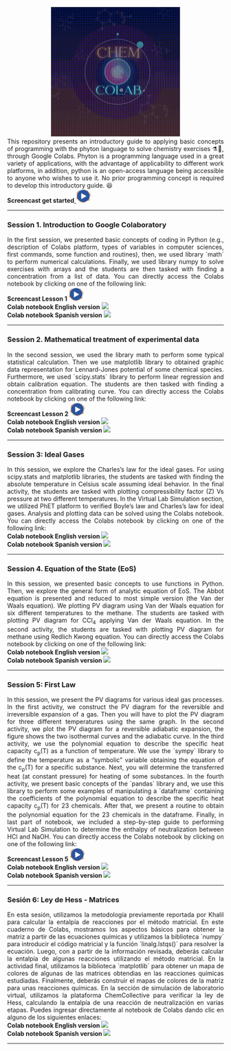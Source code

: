 <div align="center"><img src='https://github.com/wavallejol/ColabChem/blob/main/Images/COLAB.gif' width = "300" height = "300" /> </a></div>
  <div align="justify">This repository presents an introductory guide to applying basic concepts of programming with the phyton language to solve chemistry exercises ⚗🧪, through Google Colabs. Phyton is a programming language used in a great variety of applications, with the advantage of applicability to different work platforms, in addition, python is an open-access language being accessible to anyone who wishes to use it. No prior programming concept is required to develop this introductory guide. 😆 </div>
  
   <div <H4><b>Screencast get started</b><a href="https://youtu.be/STVkxOJ6Mx0">  <img src='https://github.com/wavallejol/ColabChem/blob/main/Images/play3.png' width = "35" height = "32" /> </a></div>
  <hr size="4" width="100%" color="red"> 
  
<div <p><H3><b>Session 1. Introduction to Google Colaboratory</b></div> 
 <div align="justify">In the first session, we presented basic concepts of coding in Python (e.g., description of Colabs platform, types of variables in computer sciences, first commands, some function and routines), then, we used library `math` to perform numerical calculations. Finally, we used library numpy to solve exercises with arrays and the students are then tasked with finding a concentration from a list of data. You can directly access the Colabs notebook by clicking on one of the following link:</div>
 
 <div <H4><b>Screencast Lesson 1 </b><a href="https://www.youtube.com/watch?v=7_tyxktlYcY">  <img src='https://github.com/wavallejol/ColabChem/blob/main/Images/play3.png' width = "35" height = "32" /> </a></div>
  
  <div <H4><b>Colab notebook English version</b> <a href="https://colab.research.google.com/github/wavallejol/ColabChem/blob/main/Session1_English.ipynb"> <img src='https://colab.research.google.com/assets/colab-badge.svg' /> </a></div>
  
  <div <H4><b>Colab notebook Spanish version</b> <a href="https://colab.research.google.com/github/wavallejol/ColabChem/blob/main/Sesi%C3%B3n1_Intro_A.ipynb"> <img src='https://colab.research.google.com/assets/colab-badge.svg' /> </a></div>
  <hr size="4" width="100%" color="red"> 
  
<div <p><H3><b>Session 2. Mathematical treatment of experimental data</b></div> 
 <div align="justify">In the second session, we used the library math to perform some typical statistical calculation. Then we use matplotlib library to obtained graphic data representation for Lennard-Jones potential of some chemical species. Furthermore, we used `scipy.stats` library to perform linear regression and obtain calibration equation. The students are then tasked with finding a concentration from calibrating curve. You can directly access the Colabs notebook by clicking on one of the following link:</div>
 
 <div <H4><b>Screencast Lesson 2 </b><a href="https://youtu.be/P2d66_f62EM">  <img src='https://github.com/wavallejol/ColabChem/blob/main/Images/play3.png' width = "35" height = "32" /> </a></div>
 
  <div <H4><b>Colab notebook English version </b><a href="https://colab.research.google.com/github/wavallejol/ColabChem/blob/main/Session2_English.ipynb"> <img src='https://colab.research.google.com/assets/colab-badge.svg' /> </a></div>
 
  <div <H4><b>Colab notebook Spanish version </b><a href="https://colab.research.google.com/github/wavallejol/ColabChem/blob/main/Sesi%C3%B3n2_Intro_B.ipynb"> <img src='https://colab.research.google.com/assets/colab-badge.svg' /> </a></div>
  <hr size="4" width="100%" color="red"> 
  
<div <p><H3><b>Session 3: Ideal Gases</b></div>
  <div align="justify">In this session, we explore the Charles’s law for the ideal gases.  For using scipy.stats and matplotlib libraries, the students are tasked with finding the absolute temperature in Celsius scale assuming ideal behavior. In the final activity, the students are tasked with plotting compressibility factor (Z) Vs pressure at two different temperatures.  In the Virtual Lab Simulation section, we utilized PhET platform to verified Boyle’s law and Charles’s law for ideal gases. Analysis and plotting data can be solved using the Colabs notebook. You can directly access the Colabs notebook by clicking on one of the following link:</div>
  
   <div <H4><b>Colab notebook English version </b><a href="https://colab.research.google.com/github/wavallejol/ColabChem/blob/main/Session3_English.ipynb"> <img src='https://colab.research.google.com/assets/colab-badge.svg' /> </a></div>
 
  <div <H4><b>Colab notebook Spanish version </b><a href="https://colab.research.google.com/github/wavallejol/ColabChem/blob/main/Sesi%C3%B3n3_Gases_Ideales.ipynb"> <img src='https://colab.research.google.com/assets/colab-badge.svg' /> </a></div> 
  <hr size="4" width="100%" color="red"> 
  
  <div <p><H3><b>Session 4. Equation of the State (EoS)</b></div> 
  <div align="justify">In this session, we presented basic concepts to use functions in Python. Then, we explore the general form of analytic equation of EoS. The Abbot equation is presented and reduced to most simple version (the Van der Waals equation). We plotting PV diagram using Van der Waals equation for six different temperatures to the methane.  The students are tasked with plotting PV diagram for CCl<sub>4</sub> applying Van der Waals equation. In the second activity, the students are tasked with plotting PV diagram for methane using Redlich Kwong equation. You can directly access the Colabs notebook by clicking on one of the following link:</div>
   
   <div <H4><b>Colab notebook English version </b><a href="https://colab.research.google.com/github/wavallejol/ColabChem/blob/main/Session4_English.ipynb"> <img src='https://colab.research.google.com/assets/colab-badge.svg' /> </a></div>
  
  <div <H4><b>Colab notebook Spanish version </b><a href="https://colab.research.google.com/github/wavallejol/ColabChem/blob/main/Sesi%C3%B3n4_EoS.ipynb"> <img src='https://colab.research.google.com/assets/colab-badge.svg' /> </a></div>
  <hr size="4" width="100%" color="red"> 
  
<div <p><H3><b>Session 5: First Law</b></div> 
  <div align="justify">In this session, we present the PV diagrams for various ideal gas processes. In the first activity, we construct the PV diagram for the reversible and irreversible expansion of a gas. Then you will have to plot the PV diagram for three different temperatures using the same graph. In the second activity, we plot the PV diagram for a reversible adiabatic expansion, the figure shows the two isothermal curves and the adiabatic curve. In the third activity, we use the polynomial equation to describe the specific heat capacity c<sub>p</sub>(T) as a function of temperature. We use the `sympy` library to define the temperature as a “symbolic” variable obtaining the equation of the c<sub>p</sub>(T) for a specific substance. Next, you will determine the transferred heat (at constant pressure) for heating of some substances. In the fourth activity, we present basic concepts of the `pandas` library and, we use this library to perform some examples of manipulating a `dataframe` containing the coefficients of the polynomial equation to describe the specific heat capacity c<sub>p</sub>(T) for 23 chemicals. After that, we present a routine to obtain the polynomial equation for the 23 chemicals in the dataframe. Finally, in last part of notebook, we included a step-by-step guide to performing Virtual Lab Simulation to determine the enthalpy of neutralization between HCl and NaOH. You can directly access the Colabs notebook by clicking on one of the following link:</div>
  
   <div <H4><b>Screencast Lesson 5 </b><a href="https://youtu.be/WKtQRe_3LlI">  <img src='https://github.com/wavallejol/ColabChem/blob/main/Images/play3.png' width = "35" height = "32" /> </a></div>
   
  <div <H4><b>Colab notebook English version </b><a href="https://colab.research.google.com/github/wavallejol/ColabChem/blob/main/Session5_English.ipynb"> <img src='https://colab.research.google.com/assets/colab-badge.svg' /> </a></div>
  
  <div <H4><b>Colab notebook Spanish version </b><a href="https://colab.research.google.com/github/wavallejol/ColabChem/blob/main/Sesi%C3%B3n5_Primera_Ley.ipynb"> <img src='https://colab.research.google.com/assets/colab-badge.svg' /> </a></div>
  <hr size="4" width="100%" color="red"> 
  
<div <p><H3><b>Sesión 6: Ley de Hess - Matrices</b></div> 
 <div align="justify">En esta sesión, utilizamos la metodología previamente reportada por Khalil para calcular la entalpía de reacciones por el método matricial. En este cuaderno de Colabs, mostramos los aspectos básicos para obtener la matriz a partir de las ecuaciones químicas y utilizamos la biblioteca `numpy` para introducir el código matricial y la función `linalg.lstqs()` para resolver la ecuación. Luego, con a partir de la información revisada, deberás calcular la entalpía de algunas reacciones utilizando el método matricial. En la actividad final, utilizamos la biblioteca `matplotlib` para obtener un mapa de colores de algunas de las matrices obtendias en las reacciones químicas estudiadas. Finalmente, deberás construir el mapas de colores de la matriz para unas reacciones químicas. En la sección de simulación de laboratorio virtual, utilizamos la plataforma ChemCollective para verificar la ley de Hess, calculando la entalpía de una reacción de neutralización en varias etapas. Puedes ingresar directamente al notebook de Colabs dando clic en alguno de los siguientes enlaces:</div>
   
  <div <H4><b>Colab notebook English version </b><a href="https://colab.research.google.com/github/wavallejol/ColabChem/blob/main/Session6_English.ipynb"> <img src='https://colab.research.google.com/assets/colab-badge.svg' /> </a></div>
  
  <div <H4><b>Colab notebook Spanish version </b><a href="https://colab.research.google.com/github/wavallejol/ColabChem/blob/main/Sesi%C3%B3n6_Ley_de_Hess-Matrices.ipynb"> <img src='https://colab.research.google.com/assets/colab-badge.svg' /> </a></div>
  <hr size="4" width="100%" color="red"> 

